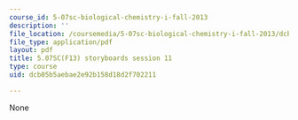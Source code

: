 ```yaml
---
course_id: 5-07sc-biological-chemistry-i-fall-2013
description: ''
file_location: /coursemedia/5-07sc-biological-chemistry-i-fall-2013/dcb05b5aebae2e92b158d18d2f702211_sb_session11.pdf
file_type: application/pdf
layout: pdf
title: 5.07SC(F13) storyboards session 11
type: course
uid: dcb05b5aebae2e92b158d18d2f702211

---
```

None